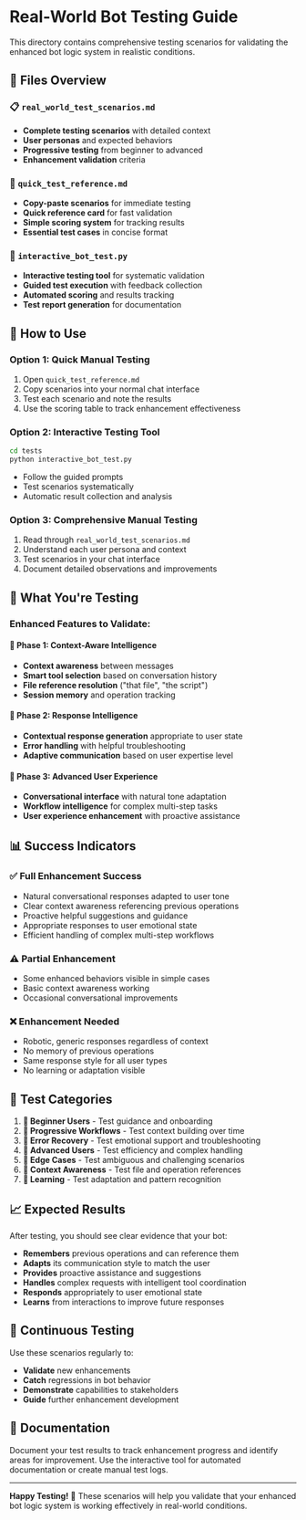 # Real-World Bot Testing Guide

This directory contains comprehensive testing scenarios for validating the enhanced bot logic system in realistic conditions.

## 📁 Files Overview

### 📋 **`real_world_test_scenarios.md`**
- **Complete testing scenarios** with detailed context
- **User personas** and expected behaviors
- **Progressive testing** from beginner to advanced
- **Enhancement validation** criteria

### 🎯 **`quick_test_reference.md`**
- **Copy-paste scenarios** for immediate testing
- **Quick reference card** for fast validation
- **Simple scoring system** for tracking results
- **Essential test cases** in concise format

### 🧪 **`interactive_bot_test.py`**
- **Interactive testing tool** for systematic validation
- **Guided test execution** with feedback collection
- **Automated scoring** and results tracking
- **Test report generation** for documentation

## 🚀 How to Use

### Option 1: Quick Manual Testing
1. Open `quick_test_reference.md`
2. Copy scenarios into your normal chat interface
3. Test each scenario and note the results
4. Use the scoring table to track enhancement effectiveness

### Option 2: Interactive Testing Tool
```bash
cd tests
python interactive_bot_test.py
```
- Follow the guided prompts
- Test scenarios systematically
- Automatic result collection and analysis

### Option 3: Comprehensive Manual Testing
1. Read through `real_world_test_scenarios.md`
2. Understand each user persona and context
3. Test scenarios in your chat interface
4. Document detailed observations and improvements

## 🎯 What You're Testing

### Enhanced Features to Validate:

#### 🧠 **Phase 1: Context-Aware Intelligence**
- **Context awareness** between messages
- **Smart tool selection** based on conversation history
- **File reference resolution** ("that file", "the script")
- **Session memory** and operation tracking

#### 🤖 **Phase 2: Response Intelligence**
- **Contextual response generation** appropriate to user state
- **Error handling** with helpful troubleshooting
- **Adaptive communication** based on user expertise level

#### 💬 **Phase 3: Advanced User Experience**
- **Conversational interface** with natural tone adaptation
- **Workflow intelligence** for complex multi-step tasks
- **User experience enhancement** with proactive assistance

## 📊 Success Indicators

### ✅ **Full Enhancement Success**
- Natural conversational responses adapted to user tone
- Clear context awareness referencing previous operations
- Proactive helpful suggestions and guidance
- Appropriate responses to user emotional state
- Efficient handling of complex multi-step workflows

### ⚠️ **Partial Enhancement**
- Some enhanced behaviors visible in simple cases
- Basic context awareness working
- Occasional conversational improvements

### ❌ **Enhancement Needed**
- Robotic, generic responses regardless of context
- No memory of previous operations
- Same response style for all user types
- No learning or adaptation visible

## 🧪 Test Categories

1. **👋 Beginner Users** - Test guidance and onboarding
2. **🔄 Progressive Workflows** - Test context building over time
3. **😤 Error Recovery** - Test emotional support and troubleshooting
4. **🎯 Advanced Users** - Test efficiency and complex handling
5. **🤔 Edge Cases** - Test ambiguous and challenging scenarios
6. **📁 Context Awareness** - Test file and operation references
7. **🧠 Learning** - Test adaptation and pattern recognition

## 📈 Expected Results

After testing, you should see clear evidence that your bot:

- **Remembers** previous operations and can reference them
- **Adapts** its communication style to match the user
- **Provides** proactive assistance and suggestions
- **Handles** complex requests with intelligent tool coordination
- **Responds** appropriately to user emotional state
- **Learns** from interactions to improve future responses

## 🔄 Continuous Testing

Use these scenarios regularly to:
- **Validate** new enhancements
- **Catch** regressions in bot behavior
- **Demonstrate** capabilities to stakeholders
- **Guide** further enhancement development

## 📝 Documentation

Document your test results to track enhancement progress and identify areas for improvement. Use the interactive tool for automated documentation or create manual test logs.

---

**Happy Testing!** 🎉 These scenarios will help you validate that your enhanced bot logic system is working effectively in real-world conditions.
